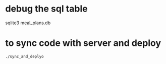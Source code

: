 # debug the sql table

sqlite3 meal_plans.db

# to sync code with server and deploy

`./sync_and_deplyo`